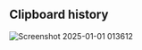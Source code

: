 ## Clipboard history
![Screenshot 2025-01-01 013612](https://github.com/user-attachments/assets/b37f353c-a173-46ec-95b8-9d2f2050514a)
